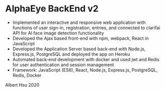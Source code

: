 # AlphaEye BackEnd v2

* Implemented an interactive and responsive web application with functions of user sign-in, registration, entries, and connected to clarifai API for AI face image detection functionality
* Developed the Ajax based front-end with npm, webpack, React in JavaScript
* Developed the Application Server based back-end with Node.js, Express.js, PostgreSQL and deployed the app on Heroku
* Automated back-end development with docker and used jwt and Redis for user authentication and session management
* Framework: JavaScript (ES6), React, Node.js, Express.js, PostgreSQL, Redis, Docker 

Albert Hsu 2020

